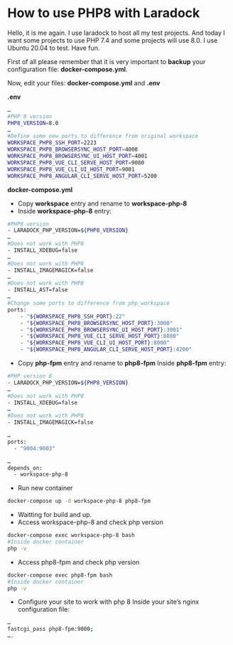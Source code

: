 # How to use PHP8 with Laradock


Hello, it is me again. I use laradock to host all my test projects. And today I want some projects to use PHP 7.4 and some projects will use 8.0. I use Ubuntu 20.04 to test. Have fun.

First of all please remember that it is very important to **backup** your configuration file: **docker-compose.yml**.

Now, edit your files: **docker-compose.yml** and **.env**

**.env**
```bash
…
#PHP 8 version
PHP8_VERSION=8.0
…
#Define some new ports to difference from original workspace
WORKSPACE_PHP8_SSH_PORT=2223
WORKSPACE_PHP8_BROWSERSYNC_HOST_PORT=4000
WORKSPACE_PHP8_BROWSERSYNC_UI_HOST_PORT=4001
WORKSPACE_PHP8_VUE_CLI_SERVE_HOST_PORT=9080
WORKSPACE_PHP8_VUE_CLI_UI_HOST_PORT=9001
WORKSPACE_PHP8_ANGULAR_CLI_SERVE_HOST_PORT=5200

```
<!--more-->
**docker-compose.yml**
- Copy **workspace** entry and rename to **workspace-php-8**
- Inside **workspace-php-8** entry:
```bash
#PHP8 version
- LARADOCK_PHP_VERSION=${PHP8_VERSION}
…
#Does not work with PHP8
- INSTALL_XDEBUG=false
…
#Does not work with PHP8
- INSTALL_IMAGEMAGICK=false
…
#Does not work with PHP8
- INSTALL_AST=false
…
#Change some ports to difference from php_workspace
ports:
    - "${WORKSPACE_PHP8_SSH_PORT}:22"
    - "${WORKSPACE_PHP8_BROWSERSYNC_HOST_PORT}:3000"
    - "${WORKSPACE_PHP8_BROWSERSYNC_UI_HOST_PORT}:3001"
    - "${WORKSPACE_PHP8_VUE_CLI_SERVE_HOST_PORT}:8080"
    - "${WORKSPACE_PHP8_VUE_CLI_UI_HOST_PORT}:8000"
    - "${WORKSPACE_PHP8_ANGULAR_CLI_SERVE_HOST_PORT}:4200"
```

- Copy **php-fpm** entry and rename to **php8-fpm**
Inside **php8-fpm** entry:
```bash
#PHP version 8
- LARADOCK_PHP_VERSION=${PHP8_VERSION}
…
#Does not work with PHP8
- INSTALL_XDEBUG=false
…
#Does not work with PHP8
- INSTALL_IMAGEMAGICK=false

…
ports:
  - "9004:9003"

…
depends_on:
  - workspace-php-8
```

- Run new container
```bash
docker-compose up -d workspace-php-8 php8-fpm
```
- Waitting for build and up.
- Access workspace-php-8 and check php version
```bash
docker-compose exec workspace-php-8 bash
#Inside docker container
php -v
```
- Access php8-fpm and check php version
```bash
docker-compose exec php8-fpm bash
#Inside docker container
php -v
```

- Configure your site to work with php 8
Inside your site’s nginx configuration file:
```bash
…
fastcgi_pass php8-fpm:9000;
….
```

